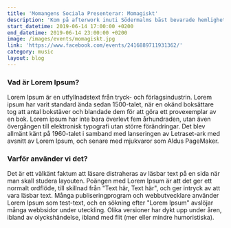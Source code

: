 ```yaml
---
title: 'Momangens Sociala Presenterar: Momagiskt'
description: 'Kom på afterwork inuti Södermalms bäst bevarade hemlighet. Levande elektronisk mysmusik och billig dryck för medlemmar'
start_datetime: 2019-06-14 17:00:00 +0200
end_datetime: 2019-06-14 23:00:00 +0200
image: /images/events/momagiskt.jpg
link: 'https://www.facebook.com/events/2416889711931362/'
category: music
layout: blog
---
```


### Vad är Lorem Ipsum?

Lorem Ipsum är en utfyllnadstext från tryck- och förlagsindustrin. Lorem ipsum har varit standard ända sedan 1500-talet, när en okänd boksättare tog att antal bokstäver och blandade dem för att göra ett provexemplar av en bok. Lorem ipsum har inte bara överlevt fem århundraden, utan även övergången till elektronisk typografi utan större förändringar. Det blev allmänt känt på 1960-talet i samband med lanseringen av Letraset-ark med avsnitt av Lorem Ipsum, och senare med mjukvaror som Aldus PageMaker.

### Varför använder vi det?

Det är ett välkänt faktum att läsare distraheras av läsbar text på en sida när man skall studera layouten. Poängen med Lorem Ipsum är att det ger ett normalt ordflöde, till skillnad från "Text här, Text här", och ger intryck av att vara läsbar text. Många publiseringprogram och webbutvecklare använder Lorem Ipsum som test-text, och en sökning efter "Lorem Ipsum" avslöjar många webbsidor under uteckling. Olika versioner har dykt upp under åren, ibland av olyckshändelse, ibland med flit (mer eller mindre humoristiska).
